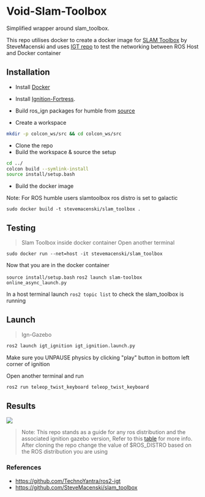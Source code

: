 # Void-Slam-Toolbox
Simplified wrapper around slam_toolbox. 

This repo utilises docker to create a docker image for [SLAM Toolbox](https://github.com/SteveMacenski/slam_toolbox) by SteveMacenski and uses [IGT repo](https://github.com/TechnoYantra/ros2-igt) to test the networking between ROS Host and Docker container 

## Installation
  * Install [Docker](https://docs.docker.com/engine/install/ubuntu/)
  * Install [Ignition-Fortress](https://gazebosim.org/docs/fortress/install_ubuntu).
  * Build ros_ign packages for humble  from [source](https://github.com/gazebosim/ros_gz/tree/ros2) 
  
* Create a workspace

```bash
mkdir -p colcon_ws/src && cd colcon_ws/src
```

  * Clone the repo
  * Build the workspace & source the setup 

```bash
cd ../
colcon build --symlink-install
source install/setup.bash
```

  * Build the docker image

  Note: For ROS humble users slamtoolbox ros distro is set to galactic 
  
  `sudo docker build -t stevemacenski/slam_toolbox .`
  

## Testing 

> Slam Toolbox inside docker container
Open another terminal
  
`sudo docker run --net=host -it stevemacenski/slam_toolbox `

Now that you are in the docker container 

`source install/setup.bash`
`ros2 launch slam-toolbox online_async_launch.py`

In a host terminal launch `ros2 topic list` to check the slam_toolbox is running

## Launch

>Ign-Gazebo 

```bash
ros2 launch igt_ignition igt_ignition.launch.py
```

Make sure you UNPAUSE physics by clicking "play" button in bottom left corner of ignition

 
Open another terminal and run
```bash
ros2 run teleop_twist_keyboard teleop_twist_keyboard
```
## Results

![](https://github.com/void-robotics/void-slam-toolbox/blob/master/SLAM_ignition.gif)

> Note: This repo stands as a guide for any ros distribution and the associated ignition gazebo version, Refer to this [table](https://github.com/gazebosim/ros_gz/tree/ros2) for more info. After cloning the repo change the value of $ROS_DISTRO based on the ROS distribution you are using

### References 
* https://github.com/TechnoYantra/ros2-igt
* https://github.com/SteveMacenski/slam_toolbox
